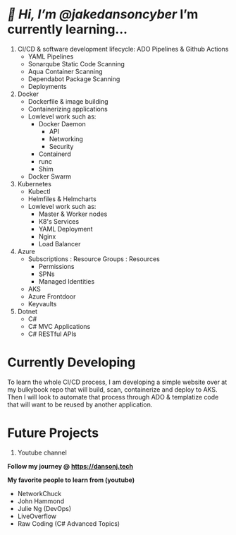 




# *👋 Hi, I’m @jakedansoncyber* **I’m currently learning...** 
1. CI/CD & software development lifecycle: ADO Pipelines & Github Actions
    - YAML Pipelines
    - Sonarqube Static Code Scanning
    - Aqua Container Scanning
    - Dependabot Package Scanning
    - Deployments
2. Docker
    - Dockerfile & image building
    - Containerizing applications
    - Lowlevel work such as:
        - Docker Daemon
            - API
            - Networking
            - Security
        - Containerd
        - runc
        - Shim
     - Docker Swarm
4. Kubernetes
    - Kubectl
    - Helmfiles & Helmcharts
    - Lowlevel work such as:
        - Master & Worker nodes
        - K8's Services
        - YAML Deployment
        - Nginx
        - Load Balancer
6. Azure
    - Subscriptions : Resource Groups : Resources
        - Permissions
        - SPNs
        - Managed Identities
    - AKS
    - Azure Frontdoor
    - Keyvaults
8. Dotnet
    - C#
    - C# MVC Applications
    - C# RESTful APIs

#  **Currently Developing**
To learn the whole CI/CD process, I am developing a simple website over at my bulkybook repo that will build, scan, containerize and deploy to AKS. Then I will look to automate that process through ADO & templatize code that will want to be reused by another application.

# **Future Projects**
1. Youtube channel

 **Follow my journey @ https://dansonj.tech**
 
 **My favorite people to learn from (youtube)**
- NetworkChuck
- John Hammond
- Julie Ng (DevOps)
- LiveOverflow
- Raw Coding (C# Advanced Topics)
